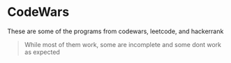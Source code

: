 # CodeWars

These are some of the programs from codewars, leetcode, and hackerrank

> While most of them work, some are incomplete and some dont work as expected
